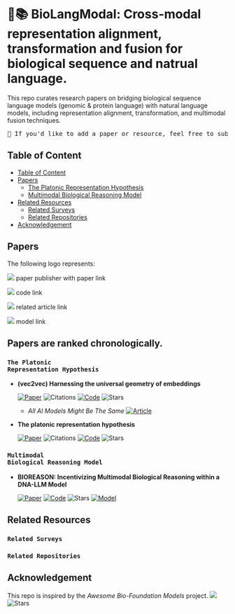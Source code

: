 # 🧬📚 BioLangModal: Cross-modal representation alignment, transformation and fusion for biological sequence and natrual language.

This repo curates research papers on bridging biological sequence language models (genomic & protein language) with natural language models, including representation alignment, transformation, and multimodal fusion techniques.

<pre>🌟 If you'd like to add a paper or resource, feel free to submit a pull request or open an issue.</pre>

## Table of Content
- [Table of Content](#table-of-content)
- [Papers](#papers)
  - [The Platonic Representation Hypothesis](#the-platonic-representation-hypothesis)
  - [Multimodal Biological Reasoning Model](#multimodal-biological-reasoning-model)
- [Related Resources](#related-resources)
  - [Related Surveys](#related-surveys)
  - [Related Repositories](#related-repositories)
- [Acknowledgement](#acknowledgement)

## Papers
The following logo represents:

![](https://img.shields.io/badge/Paper_Publisher-5291C8?style=flat&logo=Read.cv&labelColor=555555) paper publisher with paper link

![](https://img.shields.io/badge/Code-38C26D?style=flat&logo=GitHub&labelColor=555555) code link

![](https://img.shields.io/badge/Article-FE5F50?style=flat&logo=searxng&labelColor=555555) related article link

![](https://img.shields.io/badge/Model-FFD21E?style=flat&logo=huggingface&labelColor=555555&color=FFD21E) model link

Papers are ranked chronologically.
---
### <code>The Platonic Representation Hypothesis</code>

* **(vec2vec) Harnessing the universal geometry of embeddings**
    
    [![Paper](https://img.shields.io/badge/Arxiv_2025-5291C8?style=flat&logo=Read.cv&labelColor=555555)](https://doi.org/10.48550/arXiv.2505.12540) 
    ![Citations](https://img.shields.io/badge/dynamic/json?url=https%3A%2F%2Fapi.semanticscholar.org%2Fgraph%2Fv1%2Fpaper%2Fd5ee80edb147343bae8468d3b3a261ffdc984996%3Ffields%3DcitationCount&query=%24.citationCount&style=social&label=citation&labelColor=555555&color=ED8936)
    [![Code](https://img.shields.io/badge/Code-38C26D?style=flat&logo=GitHub&labelColor=555555)](https://github.com/rjha18/vec2vec) 
    ![Stars](https://img.shields.io/github/stars/rjha18/vec2vec?color=yellow&style=social)
    
    - *All AI Models Might Be The Same* [![Article](https://img.shields.io/badge/Substack-FE5F50?style=flat&logo=searxng&labelColor=555555)](https://substack.com/inbox/post/168573586) 

* **The platonic representation hypothesis**
    
    [![Paper](https://img.shields.io/badge/Arxiv_2024-5291C8?style=flat&logo=Read.cv&labelColor=555555)](https://arxiv.org/abs/2505.23579)
    ![Citations](https://img.shields.io/badge/dynamic/json?url=https%3A%2F%2Fapi.semanticscholar.org%2Fgraph%2Fv1%2Fpaper%2F66de49b3dcbbf0cca535335d597f94b702e2b95a%3Ffields%3DcitationCount&query=%24.citationCount&style=social&label=citation&labelColor=555555&color=ED8936)
    [![Code](https://img.shields.io/badge/Code-38C26D?style=flat&logo=GitHub&labelColor=555555)](https://github.com/minyoungg/platonic-rep) 
    ![Stars](https://img.shields.io/github/stars/minyoungg/platonic-rep?color=yellow&style=social)


### <code>Multimodal Biological Reasoning Model</code>
* **BIOREASON: Incentivizing Multimodal Biological Reasoning within a DNA-LLM Model**
    
    [![Paper](https://img.shields.io/badge/Arxiv_2025-5291C8?style=flat&logo=Read.cv&labelColor=555555)](https://arxiv.org/abs/2405.07987) 
    [![Code](https://img.shields.io/badge/Code-38C26D?style=flat&logo=GitHub&labelColor=555555)](https://github.com/bowang-lab/BioReason) 
    ![Stars](https://img.shields.io/github/stars/bowang-lab/BioReason?color=yellow&style=social)
    [![Model](https://img.shields.io/badge/Model-FFD21E?style=flat&logo=huggingface&labelColor=555555&color=FFD21E)](https://huggingface.co/collections/wanglab/bioreason-683cd17172a037a31d208f70)

## Related Resources
### <code>Related Surveys</code>
### <code>Related Repositories</code>


## Acknowledgement
This repo is inspired by the *Awesome Bio-Foundation Models* project.
[![](https://img.shields.io/badge/code-38C26D?style=flat&logo=GitHub&labelColor=555555)](https://github.com/apeterswu/Awesome-Bio-Foundation-Models) ![Stars](https://img.shields.io/github/stars/apeterswu/Awesome-Bio-Foundation-Models?color=yellow&style=social)